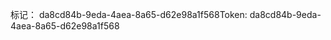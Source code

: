 <span data-ttu-id="46a89-101">标记： da8cd84b-9eda-4aea-8a65-d62e98a1f568</span><span class="sxs-lookup"><span data-stu-id="46a89-101">Token: da8cd84b-9eda-4aea-8a65-d62e98a1f568</span></span>